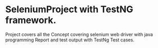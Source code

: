 # SeleniumProject with TestNG framework.
Project covers all the Concept covering selenium web driver with java programming
Report and test output with TestNg Test cases.
